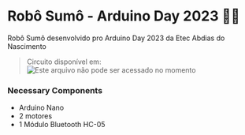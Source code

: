 # Robô Sumô - Arduino Day 2023 🤖🥊
Robô Sumô desenvolvido pro Arduino Day 2023 da Etec Abdias do Nascimento

 >Circuito disponível em: ![Este arquivo não pode ser acessado no momento]()

### Necessary Components
- Arduino Nano
- 2 motores
- 1 Módulo Bluetooth HC-05
